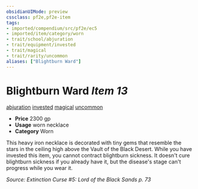 ```yaml
---
obsidianUIMode: preview
cssclass: pf2e,pf2e-item
tags:
- imported/compendium/src/pf2e/ec5
- imported/item/category/worn
- trait/school/abjuration
- trait/equipment/invested
- trait/magical
- trait/rarity/uncommon
aliases: ["Blightburn Ward"]
---
```

# Blightburn Ward *Item 13*  
[abjuration](abjuration.md)  [invested](invested.md)  [magical](magical.md)  [uncommon](uncommon.md)  

- **Price** 2300 gp
- **Usage** worn necklace
- **Category** Worn

This heavy iron necklace is decorated with tiny gems that resemble the stars in the ceiling high above the Vault of the Black Desert. While you have invested this item, you cannot contract blightburn sickness. It doesn't cure blightburn sickness if you already have it, but the disease's stage can't progress while you wear it.

*Source: Extinction Curse #5: Lord of the Black Sands p. 73*